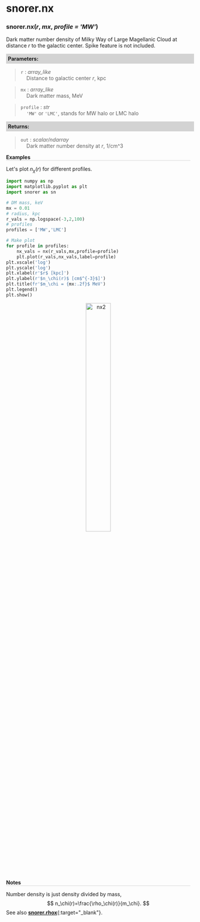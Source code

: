 <script>
window.MathJax = {
  tex: {
    tags: "ams"  // Auto-numbering, AMS based
  }
};
</script>



# snorer.nx


###  snorer.nx(*r*, *mx*, *profile = 'MW'*)

Dark matter number density of Milky Way of Large Magellanic Cloud at distance $r$ to the galactic center.  Spike feature is not included.

**<div style="background-color: lightgrey; padding: 5px; width: 100%;">Parameters:</div>**

> `r` : *array_like* <br>&nbsp;&nbsp;&nbsp;&nbsp;Distance to galactic center $r$, kpc

> `mx` : *array_like* <br>&nbsp;&nbsp;&nbsp;&nbsp;Dark matter mass, MeV

> `profile` : *str* <br>&nbsp;&nbsp;&nbsp;&nbsp;`'MW'` or `'LMC'`, stands for MW halo or LMC halo

**<div style="background-color: lightgrey; padding: 5px; width: 100%;">Returns:</div>**

> `out` : *scalar/ndarray* <br>&nbsp;&nbsp;&nbsp;&nbsp;Dark matter number density at $r$, 1/cm^3

**<div style="border-bottom: 1px solid lightgray; width: 100%;">Examples</div>**

Let's plot $n_\chi(r)$ for different profiles.

```python
import numpy as np
import matplotlib.pyplot as plt
import snorer as sn

# DM mass, keV
mx = 0.01
# radius, kpc
r_vals = np.logspace(-3,2,100)
# profiles
profiles = ['MW','LMC']

# Make plot
for profile in profiles:
    nx_vals = nx(r_vals,mx,profile=profile)
    plt.plot(r_vals,nx_vals,label=profile)
plt.xscale('log')
plt.yscale('log')
plt.xlabel(r'$r$ [kpc]')
plt.ylabel(r'$n_\chi(r)$ [cm$^{-3}$]')
plt.title(fr'$m_\chi = {mx:.2f}$ MeV')
plt.legend()
plt.show()
```
<figure>
<center><img src="../../../figs/nx2.svg" alt="nx2" style="width: 40%;">
</figure>

**<div style="border-bottom: 1px solid lightgray; width: 100%;">Notes</div>**

Number density is just density divided by mass,
$$
n_\chi(r)=\frac{\rho_\chi(r)}{m_\chi}.
$$
See also [**snorer.rhox**](rhox.md){:target="_blank"}.
